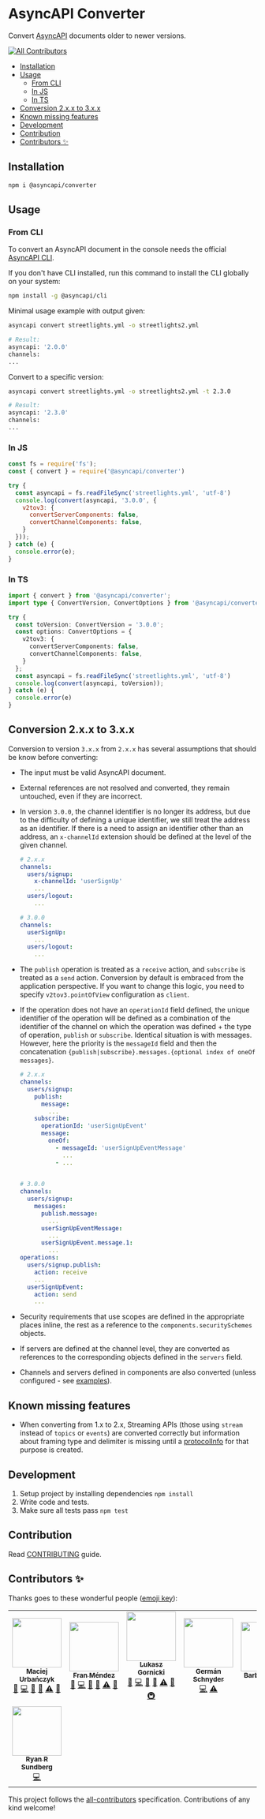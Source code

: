 # AsyncAPI Converter

Convert [AsyncAPI](https://asyncapi.com) documents older to newer versions.

<!-- ALL-CONTRIBUTORS-BADGE:START - Do not remove or modify this section -->
[![All Contributors](https://img.shields.io/badge/all_contributors-8-orange.svg?style=flat-square)](#contributors-)
<!-- ALL-CONTRIBUTORS-BADGE:END -->

<!-- toc is generated with GitHub Actions do not remove toc markers -->

<!-- toc -->

- [Installation](#installation)
- [Usage](#usage)
  * [From CLI](#from-cli)
  * [In JS](#in-js)
  * [In TS](#in-ts)
- [Conversion 2.x.x to 3.x.x](#conversion-2xx-to-3xx)
- [Known missing features](#known-missing-features)
- [Development](#development)
- [Contribution](#contribution)
- [Contributors ✨](#contributors-%E2%9C%A8)

<!-- tocstop -->

## Installation

```sh
npm i @asyncapi/converter
```

## Usage

### From CLI

To convert an AsyncAPI document in the console needs the official [AsyncAPI CLI](https://github.com/asyncapi/cli).

If you don't have CLI installed, run this command to install the CLI globally on your system:

```sh
npm install -g @asyncapi/cli
```

Minimal usage example with output given:

```sh
asyncapi convert streetlights.yml -o streetlights2.yml

# Result:
asyncapi: '2.0.0'
channels:
...
```

Convert to a specific version:

```sh
asyncapi convert streetlights.yml -o streetlights2.yml -t 2.3.0

# Result:
asyncapi: '2.3.0'
channels:
...
```

### In JS

```js
const fs = require('fs');
const { convert } = require('@asyncapi/converter')

try {
  const asyncapi = fs.readFileSync('streetlights.yml', 'utf-8')
  console.log(convert(asyncapi, '3.0.0', {
    v2tov3: {
      convertServerComponents: false,
      convertChannelComponents: false,
    }
  }));
} catch (e) {
  console.error(e);
}
```

### In TS

```ts
import { convert } from '@asyncapi/converter';
import type { ConvertVersion, ConvertOptions } from '@asyncapi/converter';

try {
  const toVersion: ConvertVersion = '3.0.0';
  const options: ConvertOptions = {
    v2tov3: {
      convertServerComponents: false,
      convertChannelComponents: false,
    }
  };
  const asyncapi = fs.readFileSync('streetlights.yml', 'utf-8')
  console.log(convert(asyncapi, toVersion));
} catch (e) {
  console.error(e)
}
```

## Conversion 2.x.x to 3.x.x

Conversion to version `3.x.x` from `2.x.x` has several assumptions that should be know before converting:

- The input must be valid AsyncAPI document.
- External references are not resolved and converted, they remain untouched, even if they are incorrect.
- In version `3.0.0`, the channel identifier is no longer its address, but due to the difficulty of defining a unique identifier, we still treat the address as an identifier. If there is a need to assign an identifier other than an address, an `x-channelId` extension should be defined at the level of the given channel.

  ```yaml
  # 2.x.x
  channels:
    users/signup:
      x-channelId: 'userSignUp'
      ...
    users/logout:
      ...

  # 3.0.0
  channels:
    userSignUp:
      ...
    users/logout:
      ...
  ```

- The `publish` operation is treated as a `receive` action, and `subscribe` is treated as a `send` action. Conversion by default is embraced from the application perspective. If you want to change this logic, you need to specify `v2tov3.pointOfView` configuration as `client`.
- If the operation does not have an `operationId` field defined, the unique identifier of the operation will be defined as a combination of the identifier of the channel on which the operation was defined + the type of operation, `publish` or `subscribe`. Identical situation is with messages. However, here the priority is the `messageId` field and then the concatenation `{publish|subscribe}.messages.{optional index of oneOf messages}`.

  ```yaml
  # 2.x.x
  channels:
    users/signup:
      publish:
        message:
          ...
      subscribe:
        operationId: 'userSignUpEvent'
        message:
          oneOf:
            - messageId: 'userSignUpEventMessage'
              ...
            - ...
        

  # 3.0.0
  channels:
    users/signup:
      messages:
        publish.message:
          ...
        userSignUpEventMessage:
          ...
        userSignUpEvent.message.1:
          ...
  operations:
    users/signup.publish:
      action: receive
      ...
    userSignUpEvent:
      action: send
      ...
  ```

- Security requirements that use scopes are defined in the appropriate places inline, the rest as a reference to the `components.securitySchemes` objects.
- If servers are defined at the channel level, they are converted as references to the corresponding objects defined in the `servers` field.
- Channels and servers defined in components are also converted (unless configured - see [examples](#in-js)).

## Known missing features

* When converting from 1.x to 2.x, Streaming APIs (those using `stream` instead of `topics` or `events`) are converted correctly but information about framing type and delimiter is missing until a [protocolInfo](https://github.com/asyncapi/extensions-catalog/issues/1) for that purpose is created.

## Development

1. Setup project by installing dependencies `npm install`
2. Write code and tests.
3. Make sure all tests pass `npm test`

## Contribution

Read [CONTRIBUTING](https://github.com/asyncapi/.github/blob/master/CONTRIBUTING.md) guide.

## Contributors ✨

Thanks goes to these wonderful people ([emoji key](https://allcontributors.org/docs/en/emoji-key)):

<!-- ALL-CONTRIBUTORS-LIST:START - Do not remove or modify this section -->
<!-- prettier-ignore-start -->
<!-- markdownlint-disable -->
<table>
  <tr>
    <td align="center"><a href="https://github.com/magicmatatjahu"><img src="https://avatars.githubusercontent.com/u/20404945?v=4?s=100" width="100px;" alt=""/><br /><sub><b>Maciej Urbańczyk</b></sub></a><br /><a href="#maintenance-magicmatatjahu" title="Maintenance">🚧</a> <a href="https://github.com/asyncapi/converter-js/commits?author=magicmatatjahu" title="Code">💻</a> <a href="https://github.com/asyncapi/converter-js/issues?q=author%3Amagicmatatjahu" title="Bug reports">🐛</a> <a href="https://github.com/asyncapi/converter-js/pulls?q=is%3Apr+reviewed-by%3Amagicmatatjahu" title="Reviewed Pull Requests">👀</a> <a href="https://github.com/asyncapi/converter-js/commits?author=magicmatatjahu" title="Tests">⚠️</a> <a href="https://github.com/asyncapi/converter-js/commits?author=magicmatatjahu" title="Documentation">📖</a></td>
    <td align="center"><a href="http://www.fmvilas.com/"><img src="https://avatars.githubusercontent.com/u/242119?v=4?s=100" width="100px;" alt=""/><br /><sub><b>Fran Méndez</b></sub></a><br /><a href="#maintenance-fmvilas" title="Maintenance">🚧</a> <a href="https://github.com/asyncapi/converter-js/commits?author=fmvilas" title="Code">💻</a> <a href="https://github.com/asyncapi/converter-js/issues?q=author%3Afmvilas" title="Bug reports">🐛</a> <a href="https://github.com/asyncapi/converter-js/pulls?q=is%3Apr+reviewed-by%3Afmvilas" title="Reviewed Pull Requests">👀</a> <a href="https://github.com/asyncapi/converter-js/commits?author=fmvilas" title="Tests">⚠️</a> <a href="https://github.com/asyncapi/converter-js/commits?author=fmvilas" title="Documentation">📖</a></td>
    <td align="center"><a href="https://www.brainfart.dev/"><img src="https://avatars.githubusercontent.com/u/6995927?v=4?s=100" width="100px;" alt=""/><br /><sub><b>Lukasz Gornicki</b></sub></a><br /><a href="#maintenance-derberg" title="Maintenance">🚧</a> <a href="https://github.com/asyncapi/converter-js/commits?author=derberg" title="Code">💻</a> <a href="https://github.com/asyncapi/converter-js/issues?q=author%3Aderberg" title="Bug reports">🐛</a> <a href="https://github.com/asyncapi/converter-js/pulls?q=is%3Apr+reviewed-by%3Aderberg" title="Reviewed Pull Requests">👀</a> <a href="https://github.com/asyncapi/converter-js/commits?author=derberg" title="Tests">⚠️</a> <a href="https://github.com/asyncapi/converter-js/commits?author=derberg" title="Documentation">📖</a> <a href="#infra-derberg" title="Infrastructure (Hosting, Build-Tools, etc)">🚇</a></td>
    <td align="center"><a href="https://github.com/germanschnyder"><img src="https://avatars.githubusercontent.com/u/1844525?v=4?s=100" width="100px;" alt=""/><br /><sub><b>Germán Schnyder</b></sub></a><br /><a href="https://github.com/asyncapi/converter-js/commits?author=germanschnyder" title="Code">💻</a> <a href="https://github.com/asyncapi/converter-js/commits?author=germanschnyder" title="Tests">⚠️</a></td>
    <td align="center"><a href="https://github.com/bszwarc"><img src="https://avatars.githubusercontent.com/u/17266942?v=4?s=100" width="100px;" alt=""/><br /><sub><b>Barbara Czyż</b></sub></a><br /><a href="#infra-bszwarc" title="Infrastructure (Hosting, Build-Tools, etc)">🚇</a></td>
    <td align="center"><a href="https://github.com/depimomo"><img src="https://avatars.githubusercontent.com/u/12368942?v=4?s=100" width="100px;" alt=""/><br /><sub><b>depimomo</b></sub></a><br /><a href="https://github.com/asyncapi/converter-js/commits?author=depimomo" title="Code">💻</a></td>
    <td align="center"><a href="https://github.com/crypto-cmd"><img src="https://avatars.githubusercontent.com/u/54287503?v=4?s=100" width="100px;" alt=""/><br /><sub><b>Orville Daley</b></sub></a><br /><a href="https://github.com/asyncapi/converter-js/commits?author=crypto-cmd" title="Code">💻</a></td>
  </tr>
  <tr>
    <td align="center"><a href="https://www.arctype.co/"><img src="https://avatars.githubusercontent.com/u/549273?v=4?s=100" width="100px;" alt=""/><br /><sub><b>Ryan R Sundberg</b></sub></a><br /><a href="https://github.com/asyncapi/converter-js/commits?author=sundbry" title="Code">💻</a></td>
  </tr>
</table>

<!-- markdownlint-restore -->
<!-- prettier-ignore-end -->

<!-- ALL-CONTRIBUTORS-LIST:END -->

This project follows the [all-contributors](https://github.com/all-contributors/all-contributors) specification. Contributions of any kind welcome!